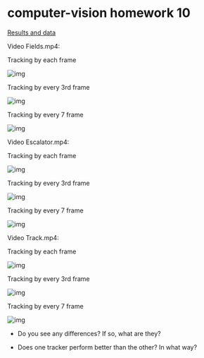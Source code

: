 # computer-vision homework 10

[Results and data](https://drive.google.com/file/d/1Ywf0TzrHV7bmbT2EgWJKFf_Dhz-VQDxt/view?usp=sharing)

Video Fields.mp4:

Tracking by each frame

![img](https://drive.google.com/uc?export=view&id=1ibjY4U14iJr1CZ_Ey__8j9k1w1XP4L_o)

Tracking by every 3rd frame

![img](https://drive.google.com/uc?export=view&id=1s2nK75RKRBLEn9j62BmRq11wfc-o8M1p)

Tracking by every 7 frame

![img](https://drive.google.com/uc?export=view&id=1FlKsPxwxa7xyEU_3W7tTsTH0TPMZWftm)

Video Escalator.mp4:

Tracking by each frame

![img](https://drive.google.com/uc?export=view&id=1yn4gKNakrs9ZbveQcZJxiE7q-aCO2yMn)

Tracking by every 3rd frame

![img](https://drive.google.com/uc?export=view&id=12wziXMka1ToYdjO_ZQYalpjsfPUkwRcl)

Tracking by every 7 frame

![img](https://drive.google.com/uc?export=view&id=1elcXBlkRzoCWSa98TW6aHO-mGaXMqGaU)

Video Track.mp4:

Tracking by each frame

![img](https://drive.google.com/uc?export=view&id=1mKM2Q2yErRYOv_NR_W0qDTHfyc6Twr2W)

Tracking by every 3rd frame

![img](https://drive.google.com/uc?export=view&id=1xWEVR6QZ2gvwM_zYlS1dIEG6yWMN2_q2)

Tracking by every 7 frame

![img](https://drive.google.com/uc?export=view&id=11wH6oTjsr3ZR-LYONCGiE7GJyjuw9Cbt)

* Do you see any differences? If so, what are they?



* Does one tracker perform better than the other? In what way?

